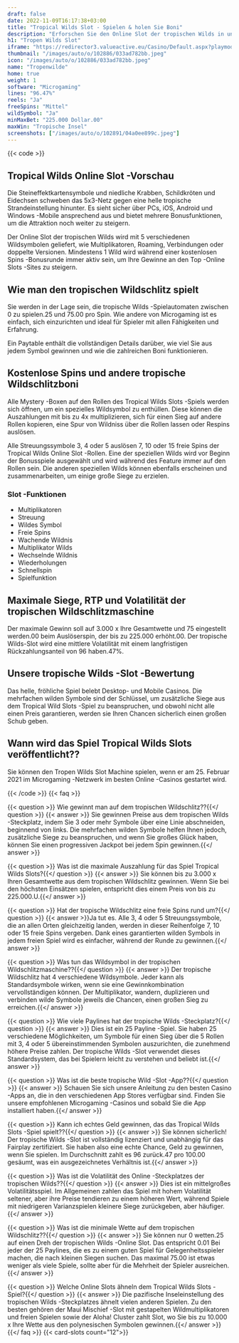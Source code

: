 ```yaml
---
draft: false
date: 2022-11-09T16:17:38+03:00
title: "Tropical Wilds Slot - Spielen & holen Sie Boni"
description: "Erforschen Sie den Online Slot der tropischen Wilds in unserer vollständigen Bewertung. Wir betrachten das Gameplay, Bonusfunktionen und wie man das beste Casino -Welcome -Paket beansprucht."
h1: "Tropen Wilds Slot"
iframe: "https://redirector3.valueactive.eu/Casino/Default.aspx?playmode=demo&gameid=tropicalWildsDesktop&ul=en&applicationid=4123&serverid=28786"
thumbnail: "/images/auto/o/102886/033ad782bb.jpeg"
icon: "/images/auto/o/102886/033ad782bb.jpeg"
name: "Tropenwilde"
home: true
weight: 1
software: "Microgaming"
lines: "96.47%"
reels: "Ja"
freeSpins: "Mittel"
wildSymbol: "Ja"
minMaxBet: "225.000 Dollar.00"
maxWin: "Tropische Insel"
screenshots: ["/images/auto/o/102891/04a0ee899c.jpeg"]
---
```


{{< code >}}<h2>Tropical Wilds Online Slot -Vorschau</h2><p>Die Steineffektkartensymbole und niedliche Krabben, Schildkröten und Eidechsen schweben das 5x3-Netz gegen eine helle tropische Strandeinstellung hinunter. Es sieht sicher über PCs, iOS, Android und Windows -Mobile ansprechend aus und bietet mehrere Bonusfunktionen, um die Attraktion noch weiter zu steigern.</p><p>Der Online Slot der tropischen Wilds wird mit 5 verschiedenen Wildsymbolen geliefert, wie Multiplikatoren, Roaming, Verbindungen oder doppelte Versionen. Mindestens 1 Wild wird während einer kostenlosen Spins -Bonusrunde immer aktiv sein, um Ihre Gewinne an den Top -Online Slots -Sites zu steigern.</p><h2>Wie man den tropischen Wildschlitz spielt</h2><p>Sie werden in der Lage sein, die tropische Wilds -Spielautomaten zwischen 0 zu spielen.25 und 75.00 pro Spin. Wie andere von Microgaming ist es einfach, sich einzurichten und ideal für Spieler mit allen Fähigkeiten und Erfahrung.</p><p>Ein Paytable enthält die vollständigen Details darüber, wie viel Sie aus jedem Symbol gewinnen und wie die zahlreichen Boni funktionieren.</p><h2>Kostenlose Spins und andere tropische Wildschlitzboni</h2><p>Alle Mystery -Boxen auf den Rollen des Tropical Wilds Slots -Spiels werden sich öffnen, um ein spezielles Wildsymbol zu enthüllen. Diese können die Auszahlungen mit bis zu 4x multiplizieren, sich für einen Sieg auf andere Rollen kopieren, eine Spur von Wildniss über die Rollen lassen oder Respins auslösen.</p><p>Alle Streuungssymbole 3, 4 oder 5 auslösen 7, 10 oder 15 freie Spins der Tropical Wilds Online Slot -Rollen. Eine der speziellen Wilds wird vor Beginn der Bonusspiele ausgewählt und wird während des Feature immer auf den Rollen sein. Die anderen speziellen Wilds können ebenfalls erscheinen und zusammenarbeiten, um einige große Siege zu erzielen.</p><h3>
Slot -Funktionen</h3><ul>
<li></span>
Multiplikatoren</li>
<li></span>
Streuung</li>
<li></span>
Wildes Symbol</li>
<li></span>
Freie Spins</li>
<li></span>
Wachende Wildnis</li>
<li></span>
Multiplikator Wilds</li>
<li></span>
Wechselnde Wildnis</li>
<li></span>
Wiederholungen</li>
<li></span>
Schnellspin</li>
<li></span>
Spielfunktion</li></ul><h2>Maximale Siege, RTP und Volatilität der tropischen Wildschlitzmaschine</h2><p>Der maximale Gewinn soll auf 3.000 x Ihre Gesamtwette und 75 eingestellt werden.00 beim Auslöserspin, der bis zu 225.000 erhöht.00. Der tropische Wilds-Slot wird eine mittlere Volatilität mit einem langfristigen Rückzahlungsanteil von 96 haben.47%.</p><h2>Unsere tropische Wilds -Slot -Bewertung</h2><p>Das helle, fröhliche Spiel belebt Desktop- und Mobile Casinos. Die mehrfachen wilden Symbole sind der Schlüssel, um zusätzliche Siege aus dem Tropical Wild Slots -Spiel zu beanspruchen, und obwohl nicht alle einen Preis garantieren, werden sie Ihren Chancen sicherlich einen großen Schub geben.</p><h2>Wann wird das Spiel Tropical Wilds Slots veröffentlicht??</h2><p>Sie können den Tropen Wilds Slot Machine spielen, wenn er am 25. Februar 2021 im Microgaming -Netzwerk im besten Online -Casinos gestartet wird.</p>
{{< /code >}}
{{< faq >}}

{{< question >}} Wie gewinnt man auf dem tropischen Wildschlitz??{{</ question >}}
{{< answer >}} Sie gewinnen Preise aus dem tropischen Wilds -Steckplatz, indem Sie 3 oder mehr Symbole über eine Linie abschneiden, beginnend von links. Die mehrfachen wilden Symbole helfen Ihnen jedoch, zusätzliche Siege zu beanspruchen, und wenn Sie großes Glück haben, können Sie einen progressiven Jackpot bei jedem Spin gewinnen.{{</ answer >}}

{{< question >}} Was ist die maximale Auszahlung für das Spiel Tropical Wilds Slots?{{</ question >}}
{{< answer >}} Sie können bis zu 3.000 x Ihren Gesamtwette aus dem tropischen Wildschlitz gewinnen. Wenn Sie bei den höchsten Einsätzen spielen, entspricht dies einem Preis von bis zu 225.000.U.{{</ answer >}}

{{< question >}} Hat der tropische Wildschlitz eine freie Spins rund um?{{</ question >}}
{{< answer >}}Ja tut es. Alle 3, 4 oder 5 Streuungssymbole, die an allen Orten gleichzeitig landen, werden in dieser Reihenfolge 7, 10 oder 15 freie Spins vergeben. Dank eines garantierten wilden Symbols in jedem freien Spiel wird es einfacher, während der Runde zu gewinnen.{{</ answer >}}

{{< question >}} Was tun das Wildsymbol in der tropischen Wildschlitzmaschine??{{</ question >}}
{{< answer >}} Der tropische Wildschlitz hat 4 verschiedene Wildsymbole. Jeder kann als Standardsymbole wirken, wenn sie eine Gewinnkombination vervollständigen können. Der Multiplikator, wandern, duplizieren und verbinden wilde Symbole jeweils die Chancen, einen großen Sieg zu erreichen.{{</ answer >}}

{{< question >}} Wie viele Paylines hat der tropische Wilds -Steckplatz?{{</ question >}}
{{< answer >}} Dies ist ein 25 Payline -Spiel. Sie haben 25 verschiedene Möglichkeiten, um Symbole für einen Sieg über die 5 Rollen mit 3, 4 oder 5 übereinstimmenden Symbolen auszurichten, die zunehmend höhere Preise zahlen. Der tropische Wilds -Slot verwendet dieses Standardsystem, das bei Spielern leicht zu verstehen und beliebt ist.{{</ answer >}}

{{< question >}} Was ist die beste tropische Wild -Slot -App??{{</ question >}}
{{< answer >}} Schauen Sie sich unsere Anleitung zu den besten Casino -Apps an, die in den verschiedenen App Stores verfügbar sind. Finden Sie unsere empfohlenen Microgaming -Casinos und sobald Sie die App installiert haben.{{</ answer >}}

{{< question >}} Kann ich echtes Geld gewinnen, das das Tropical Wilds Slots -Spiel spielt??{{</ question >}}
{{< answer >}} Sie können sicherlich! Der tropische Wilds -Slot ist vollständig lizenziert und unabhängig für das Fairplay zertifiziert. Sie haben also eine echte Chance, Geld zu gewinnen, wenn Sie spielen. Im Durchschnitt zahlt es 96 zurück.47 pro 100.00 gesäumt, was ein ausgezeichnetes Verhältnis ist.{{</ answer >}}

{{< question >}} Was ist die Volatilität des Online -Steckplatzes der tropischen Wilds??{{</ question >}}
{{< answer >}} Dies ist ein mittelgroßes Volatilitätsspiel. Im Allgemeinen zahlen das Spiel mit hohem Volatilität seltener, aber ihre Preise tendieren zu einem höheren Wert, während Spiele mit niedrigeren Varianzspielen kleinere Siege zurückgeben, aber häufiger.{{</ answer >}}

{{< question >}} Was ist die minimale Wette auf dem tropischen Wildschlitz??{{</ question >}}
{{< answer >}} Sie können nur 0 wetten.25 auf einen Dreh der tropischen Wilds -Online Slot. Das entspricht 0.01 Bei jeder der 25 Paylines, die es zu einem guten Spiel für Gelegenheitsspieler machen, die nach kleinen Siegen suchen. Das maximal 75.00 ist etwas weniger als viele Spiele, sollte aber für die Mehrheit der Spieler ausreichen.{{</ answer >}}

{{< question >}} Welche Online Slots ähneln dem Tropical Wilds Slots -Spiel?{{</ question >}}
{{< answer >}} Die pazifische Inseleinstellung des tropischen Wilds -Steckplatzes ähnelt vielen anderen Spielen. Zu den besten gehören der Maui Mischief -Slot mit gestapelten Wildmultiplikatoren und freien Spielen sowie der Aloha! Cluster zahlt Slot, wo Sie bis zu 10.000 x Ihre Wette aus den polynesischen Symbolen gewinnen.{{</ answer >}}
{{</ faq >}}
{{< card-slots count="12">}}